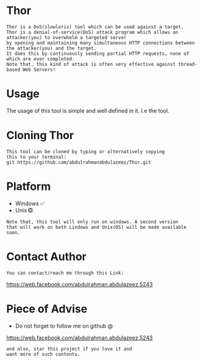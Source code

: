 # Thor
```
Thor is a DoS(slowloris) tool which can be used against a target.
Thor is a denial-of-service(DoS) attack program which allows an attacker(you) to overwhelm a targeted server 
by opening and maintaining many simultaneous HTTP connections between the attacker(you) and the target.
It does this by continuously sending partial HTTP requests, none of which are ever completed.
Note that, this kind of attack is often very effective against thread-based Web Servers!
```

# Usage
The usage of this tool is simple and well defined in it. I.e the tool.

# Cloning Thor
```
This tool can be cloned by typing or alternatively copying
this to your terminal:
git https://github.com/abdulrahmanabdulazeez/Thor.git
```

# Platform

* Windows  ✅
* Unix     ❎
```
Note that, this tool will only run on windows. A second version
that will work on both Lindows and Unix(OS) will be made available
soon.
```

# Contact Author
```
You can contact/reach me through this Link:
```
https://web.facebook.com/abdulrahman.abdulazeez.5243

# Piece of Advise

* Do not forget to follow me on github @

<a href="https://web.facebook.com/abdulrahman.abdulazeez.5243">https://web.facebook.com/abdulrahman.abdulazeez.5243</a>
```
and also, star this project if you love it and 
want more of such contents.
```



